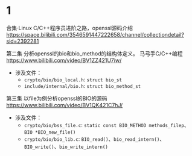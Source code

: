 
# 1

合集·Linux C/C++程序员进阶之路，openssl源码介绍 https://space.bilibili.com/3546591447222658/channel/collectiondetail?sid=2392281

第二集 分析openssl的bio和bio_method的结构体定义。 马弓手C/C++编程 https://www.bilibili.com/video/BV1ZZ421U7iw/
- 涉及文件：
  * `crypto/bio/bio_local.h`: `struct bio_st`
  * `include/internal/bio.h`: `struct bio_method_st`

第三集 以file为例分析openssl的BIO的源码 https://www.bilibili.com/video/BV1QK421C7hJ/
- 涉及文件：
  * `crypto/bio/bss_file.c`: `static const BIO_METHOD methods_filep`、`BIO *BIO_new_file()`
  * `crypto/bio/bio_lib.c`: `BIO_read()`、`bio_read_intern()`、`BIO_write()`、`bio_write_intern()`
